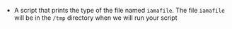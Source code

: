 - A script that prints the type of the file named ```iamafile```. The file ```iamafile``` will be in the ```/tmp``` directory when we will run your script 
